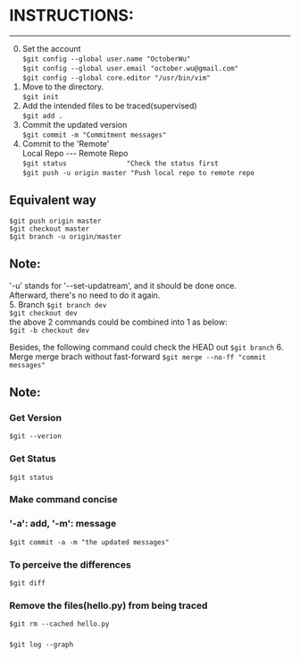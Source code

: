 # INSTRUCTIONS:
-------------------------------------------------------
0. Set the account  
`$git config --global user.name "OctoberWu"`  
`$git config --global user.email "october.wu@gmail.com"`  
`$git config --global core.editor "/usr/bin/vim"`  
1. Move to the directory.  
`$git init`  
2. Add the intended files to be traced(supervised)  
`$git add .`  
3. Commit the updated version  
`$git commit -m "Commitment messages"`  
4. Commit to the 'Remote'  
Local Repo --- Remote Repo  
`$git status               "Check the status first`  
`$git push -u origin master "Push local repo to remote repo`  
## Equivalent way  
`$git push origin master`  
`$git checkout master`  
`$git branch -u origin/master`  
## Note:  
'-u' stands for '--set-updatream', and it should be done once.  
Afterward, there's no need to do it again.  
5. Branch
`$git branch dev`  
`$git checkout dev`  
the above 2 commands could be combined into 1 as below:   
`$git -b checkout dev`  

Besides, the following command could check the HEAD out
`$git branch`
6. Merge
merge brach without fast-forward
`$git merge --no-ff "commit messages"`


## Note:  
### Get Version  
`$git --verion`  
### Get Status  
`$git status`  
### Make command concise  
### '-a': add,   '-m': message  
`$git commit -a -m "the updated messages"`  
### To perceive the differences  
`$git diff`  
### Remove the files(hello.py) from being traced  
`$git rm --cached hello.py`  
###
`$git log --graph`

